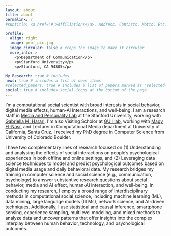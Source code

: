```yaml
---
layout: about
title: about
permalink: /
#subtitle: <a href='#'>Affiliations</a>. Address. Contacts. Motto. Etc.

profile:
  align: right
  image: prof_pic.jpg
  image_circular: false # crops the image to make it circular
  more_info: >
    <p>Department of Communication</p>
    <p>Stanford University</p>
    <p>Stanford, CA 94305</p>

My Research: true # includes 
news: true # includes a list of news items
#selected_papers: true # includes a list of papers marked as "selected={true}"
social: true # includes social icons at the bottom of the page
---
```


I’m a computational social scientist with broad interests in social behavior, digital media effects, human-AI interactions, and well-being.
I am a research staff in [Media and Personality Lab](https://maplab.stanford.edu/) at the Stanford University, working with [Gabriella M. Harari](https://maplab.stanford.edu/people/gabriella-harari). I'm also Visiting Scholor at [GUII lab](https://guiilab.ucsc.edu/home), working with [Magy El-Nasr](https://magyel-nasr.net/), and Lecturer in Computational Media department at University of California, Santa Cruz. 
I received my PhD degree in Computer Science from University of Colorado Boulder. 

I have two complementary lines of research focused on (1) Understanding and analysing the effects of social interactions on people’s psychological experiences in both offline and online settings, and (2) Leveraging data science techniques to model and predict psychological outcomes based on digital media usage and daily behavioral data. My research bridges my training in computer science and social science (e.g., communication, psychology) to answer substantive research questions about social behavior, media and AI effect, human-AI interaction, and well-being. 
In conducting my research, I employ a broad range of interdisciplinary methods in computational social science, including machine learning (ML), data mining, large language models (LLMs), network science, and AI-driven techniques. Additionally, I use statistical and causal inference, smartphone sensing, experience sampling, multilevel modeling, and mixed methods to analyze data and uncover patterns that offer insights into the complex interplay between human behavior, technology, and psychological outcomes.


